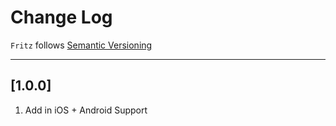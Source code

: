 # Change Log

`Fritz` follows [Semantic Versioning](http://semver.org/)

---

## [1.0.0]

1. Add in iOS + Android Support
